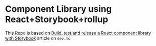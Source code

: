 # Component Library using React+Storybook+rollup
This Repo is based on [Build, test and release a React component library with Storybook](https://dev.to/denniskortsch/build-test-and-release-a-react-component-library-with-storybook-13d6) article on `dev.to`


